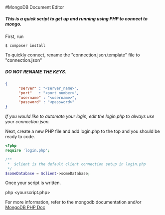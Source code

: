 #MongoDB Document Editor
##### This is a quick script to get up and running using PHP to connect to mongo.

 First, run
```terminal
$ composer install
```

To quickly connect, rename the "connection.json.template" file to "connection.json"
##### DO NOT RENAME THE KEYS. 
```json
{ 
      "server" : "<server_name>",
      "port"   : "<port_number>",
      "username" : "<username>",
      "password" : "<password>"
}
```

*If you would like to automate your login, edit the login.php to always use your connection.json.*

Next, create a new PHP file and add login.php to the top and you should be ready to code.

```php
<?php
require 'login.php';

/**
 *  $client is the default client connection setup in login.php
 */
$someDatabase = $client->someDatabase;
```

Once your script is written.

php <yourscript.php>

For more information, refer to the mongodb documentation and/or
[MongoDB PHP Doc](http://php.net/manual/en/book.mongo.php)

